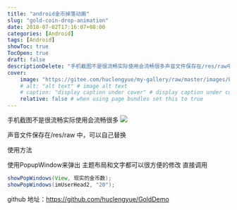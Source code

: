 ```yaml
---
title: "android金币掉落动画"
slug: "gold-coin-drop-animation"
date: 2018-07-02T17:16:07+08:00
categories: [Android]
tags: [Android]
showToc: true
TocOpen: true
draft: false
descriptionDelete: "手机截图不是很流畅实际使用会流畅很多声音文件保存在/res/raw中，可以自己替换使用方法使用PopupWindow来弹出主题布局"
cover: 
    image: "https://gitee.com/huclengyue/my-gallery/raw/master/images/blog/16467268093899a4e68488147a361365d6fa77d916.gif"
    # alt: "alt text" # image alt text
    # caption: "display caption under cover" # display caption under cover
    relative: false # when using page bundles set this to true
---
```

                
手机截图不是很流畅实际使用会流畅很多
![](https://gitee.com/huclengyue/my-gallery/raw/master/images/blog/16467268093899a4e68488147a361365d6fa77d916.gif)

声音文件保存在/res/raw 中，可以自己替换

使用方法

使用PopupWindow来弹出 主题布局和文字都可以很方便的修改 直接调用
```java
showPopWindows(View, 现实的金币数);
showPopWindows(imUserHead2, "20");
```
github 地址：https://github.com/huclengyue/GoldDemo
